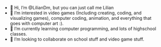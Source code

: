 - 👋 Hi, I’m @LilianDm, but you can just call me Lilian
- 👀 I’m interested in video games (Including creating, coding, and visualizing games), computer coding, animation, and everything that goes with computer art :).
- 🌱 I’m currently learning computer programming, and lots of highschool classes.
- 💞️ I’m looking to collaborate on school stuff and video game stuff.

<!---
LilianDm/LilianDm is a ✨ special ✨ repository because its `README.md` (this file) appears on your GitHub profile.
You can click the Preview link to take a look at your changes.
--->
